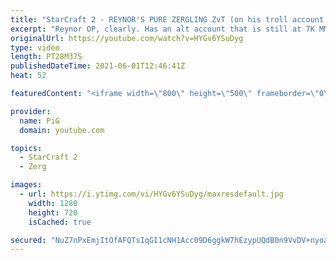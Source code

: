 ```yaml
---
title: "StarCraft 2 - REYNOR'S PURE ZERGLING ZvT (on his troll account!)"
excerpt: "Reynor OP, clearly. Has an alt account that is still at 7K MMR wtf! The rest of us wish we can use zerglings with half the success he does. Really happy to see such tremendous skill in such a young player and hopefully we'll keep seeing his success in Starcraft for many years to come🎤 More Pro SC2 Casts:"
originalUrl: https://youtube.com/watch?v=HYGv6YSuDyg
type: video
length: PT28M37S
publishedDateTime: 2021-06-01T12:46:41Z
heat: 52

featuredContent: "<iframe width=\"800\" height=\"500\" frameborder=\"0\" src=\"https://www.youtube.com/embed/HYGv6YSuDyg\" allow=\"accelerometer; autoplay; encrypted-media; gyroscope; picture-in-picture\" allowfullscreen></iframe>"

provider:
  name: PiG
  domain: youtube.com

topics:
  - StarCraft 2
  - Zerg

images:
  - url: https://i.ytimg.com/vi/HYGv6YSuDyg/maxresdefault.jpg
    width: 1280
    height: 720
    isCached: true

secured: "NuZ7nPxEmjItOfAFQTsIqGI1cNH1Acc09D6ggkW7hEzypUQdB0n9VvDV+nyoaPxYIxYn9cEkjn3V8Gb4xzspaUckbwRBHHRj1PhyKJ7pAPNRoKAzTgW6fkWO1FbrGVF7WydCisW3VWI0RJ/WCHBy1hZpM9H66QMNbTLCtH4MOdfYlfTndu0dxc4p+gJJmoNoUsf/AHPPxIEJ/tzWV6dM1P7dQ6XbSZ2NoacyUNrnhFJ6XZ2FkWowyS+Aa1Gk8p7zsI+3zGnEEK7xsy+IZSxmYyRkpvrGI1koe1bgNaG9RoaWEP+mM1afdCHZ9u7fq97TcG6bifNz9tuZZdhD8sIVezh/+EEamQfMap6ezygprYyrx3X1dP8HYmTQ2FRM8XzXSUm2P/YQCfCjoE4LdIPG9uvvp7TuSvIoEJthUwewqGE=;Th5S03g3XpLRHoQ+EJRlZA=="
---
```


